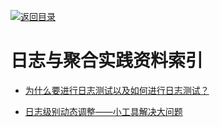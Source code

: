[![返回目录](https://parg.co/UGo)](https://parg.co/b4z) 



# 日志与聚合实践资料索引



- [为什么要进行日志测试以及如何进行日志测试？](http://mp.weixin.qq.com/s?__biz=MzA5Nzc4OTA1Mw==&mid=2659598582&idx=1&sn=3c03042ef366f9dba47efd1ee3c8e461&chksm=8be995e4bc9e1cf2b760413e004cdd6d5f76845584bbc7c74985e7fc80fa2cbe3b3ae6f598a2&mpshare=1&scene=23&srcid=1206d7GF76pCixwrrGu1S7Hc#rd)
 
- [日志级别动态调整——小工具解决大问题](http://tech.meituan.com/change_log_level.html)
